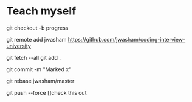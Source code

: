 # Teach myself
git checkout -b progress

git remote add jwasham https://github.com/jwasham/coding-interview-university

git fetch --all
git add .

git commit -m "Marked x"

git rebase jwasham/master

git push --force
[]check this out
